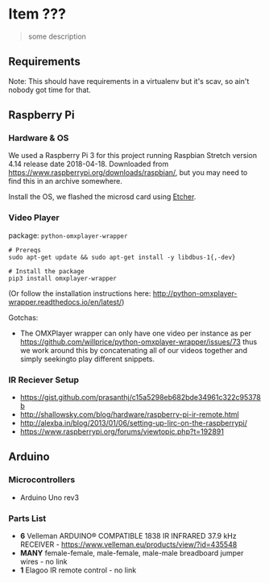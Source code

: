 # Item ???

> some description

## Requirements

Note: This should have requirements in a virtualenv but it's scav, so ain't nobody got time for that.

## Raspberry Pi

### Hardware & OS

We used a Raspberry Pi 3 for this project running Raspbian Stretch version 4.14 release date 2018-04-18. Downloaded from https://www.raspberrypi.org/downloads/raspbian/, but you may need to find this in an archive somewhere.

Install the OS, we flashed the microsd card using [Etcher](https://etcher.io/).

### Video Player

package: `python-omxplayer-wrapper`

```
# Prereqs
sudo apt-get update && sudo apt-get install -y libdbus-1{,-dev}

# Install the package
pip3 install omxplayer-wrapper
```

(Or follow the installation instructions here: http://python-omxplayer-wrapper.readthedocs.io/en/latest/)

Gotchas:

- The OMXPlayer wrapper can only have one video per instance as per https://github.com/willprice/python-omxplayer-wrapper/issues/73 thus we work around this by concatenating all of our videos together and simply seekingto play different snippets.

### IR Reciever Setup

- https://gist.github.com/prasanthj/c15a5298eb682bde34961c322c95378b
- http://shallowsky.com/blog/hardware/raspberry-pi-ir-remote.html
- http://alexba.in/blog/2013/01/06/setting-up-lirc-on-the-raspberrypi/
- https://www.raspberrypi.org/forums/viewtopic.php?t=192891

## Arduino

### Microcontrollers

- Arduino Uno rev3

### Parts List

- **6** Velleman ARDUINO® COMPATIBLE 1838 IR INFRARED 37.9 kHz RECEIVER - https://www.velleman.eu/products/view/?id=435548
- **MANY** female-female, male-female, male-male breadboard jumper wires - no link
- **1** Elagoo IR remote control - no link
